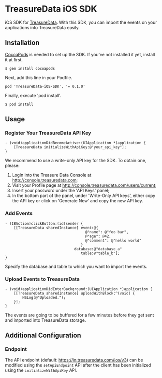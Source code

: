 TreasureData iOS SDK
===============

iOS SDK for [TreasureData](http://www.treasuredata.com/). With this SDK, you can import the events on your applications into TreasureData easily.

## Installation

[CocoaPods](http://cocoapods.org/) is needed to set up the SDK. If you've not installed it yet, install it at first.

```
$ gem install cocoapods
```

Next, add this line in your Podfile.

```
pod 'TreasureData-iOS-SDK', '= 0.1.0'
```

Finally, execute 'pod install'.
```
$ pod install
```

## Usage

### Register Your TreasureData API Key

```objc
- (void)applicationDidBecomeActive:(UIApplication *)application {
    [TreasureData initializeWithApiKey:@"your_api_key"];
}
```

We recommend to use a write-only API key for the SDK. To obtain one, please:

1. Login into the Treasure Data Console at http://console.treasuredata.com;
2. Visit your Profile page at http://console.treasuredata.com/users/current;
3. Insert your password under the 'API Keys' panel;
4. In the bottom part of the panel, under 'Write-Only API keys', either copy the API key or click on 'Generate New' and copy the new API key.

### Add Events

```objc
- (IBAction)clickButton:(id)sender {
    [[TreasureData sharedInstance] event:@{
                                     @"name": @"foo bar",
                                     @"age": @42,
                                     @"comment": @"hello world"
                                   }
                                database:@"database_a"
                                   table:@"table_b"];
}
```

Specify the database and table to which you want to import the events.

### Upload Events to TreasureData

```objc
- (void)applicationDidEnterBackground:(UIApplication *)application {
    [[TreasureData sharedInstance] uploadWithBlock:^(void) {
        NSLog(@"Uploaded.");
    }];
}
```

The events are going to be buffered for a few minutes before they get sent and imported into TreasureData storage.

## Additional Configuration

### Endpoint

The API endpoint (default: https://in.treasuredata.com/ios/v3) can be modified using the `setApiEndpoint` API after the client has been initialized using the `initializeWithApiKey` API.



